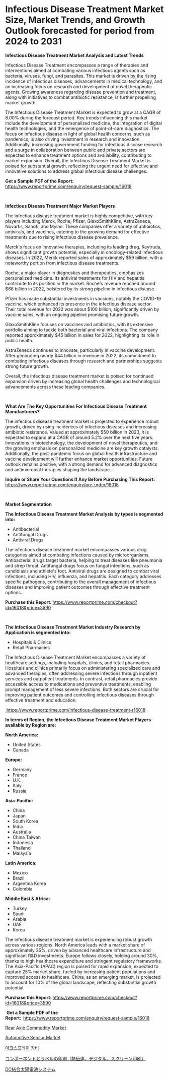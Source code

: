 <p><h1>Infectious Disease Treatment Market Size, Market Trends, and Growth Outlook forecasted for period from 2024 to 2031</h1></p><p><strong>Infectious Disease Treatment Market Analysis and Latest Trends</strong></p>
<p><p>Infectious Disease Treatment encompasses a range of therapies and interventions aimed at combating various infectious agents such as bacteria, viruses, fungi, and parasites. This market is driven by the rising incidence of infectious diseases, advancements in medical technology, and an increasing focus on research and development of novel therapeutic agents. Growing awareness regarding disease prevention and treatment, along with initiatives to combat antibiotic resistance, is further propelling market growth.</p><p>The Infectious Disease Treatment Market is expected to grow at a CAGR of 8.00% during the forecast period. Key trends influencing this market include the development of personalized medicine, the integration of digital health technologies, and the emergence of point-of-care diagnostics. The focus on infectious disease in light of global health concerns, such as pandemics, is also driving investment in research and innovation. Additionally, increasing government funding for infectious disease research and a surge in collaboration between public and private sectors are expected to enhance treatment options and availability, contributing to market expansion. Overall, the Infectious Disease Treatment Market is poised for substantial growth, reflecting the urgent need for effective and innovative solutions to address global infectious disease challenges.</p></p>
<p><strong>Get a Sample PDF of the Report:&nbsp;</strong> <a href="https://www.reportprime.com/enquiry/request-sample/16018">https://www.reportprime.com/enquiry/request-sample/16018</a></p>
<p>&nbsp;</p>
<p><strong>Infectious Disease Treatment Major Market Players</strong></p>
<p><p>The infectious disease treatment market is highly competitive, with key players including Merck, Roche, Pfizer, GlaxoSmithKline, AstraZeneca, Novartis, Sanofi, and Mylan. These companies offer a variety of antibiotics, antivirals, and vaccines, catering to the growing demand for effective treatments due to rising infectious disease prevalence.</p><p>Merck's focus on innovative therapies, including its leading drug, Keytruda, shows significant growth potential, especially in oncology-related infectious diseases. In 2022, Merck reported sales of approximately $59 billion, with a noteworthy portion from infectious disease treatments.</p><p>Roche, a major player in diagnostics and therapeutics, emphasizes personalized medicine. Its antiviral treatments for HIV and hepatitis contribute to its position in the market. Roche's revenue reached around $68 billion in 2022, bolstered by its strong pipeline in infectious disease.</p><p>Pfizer has made substantial investments in vaccines, notably the COVID-19 vaccine, which enhanced its presence in the infectious disease sector. Their total revenue for 2022 was about $100 billion, significantly driven by vaccine sales, with an ongoing pipeline promising future growth.</p><p>GlaxoSmithKline focuses on vaccines and antibiotics, with its extensive portfolio aiming to tackle both bacterial and viral infections. The company reported approximately $45 billion in sales for 2022, highlighting its role in public health.</p><p>AstraZeneca continues to innovate, particularly in vaccine development. After generating nearly $44 billion in revenue in 2022, its commitment to combating infectious diseases through research and partnerships suggests strong future growth.</p><p>Overall, the infectious disease treatment market is poised for continued expansion driven by increasing global health challenges and technological advancements across these leading companies.</p></p>
<p>&nbsp;</p>
<p><strong>What Are The Key Opportunities For Infectious Disease Treatment Manufacturers?</strong></p>
<p><p>The infectious disease treatment market is projected to experience robust growth, driven by rising incidences of infectious diseases and increasing antibiotic resistance. Valued at approximately $50 billion in 2023, it is expected to expand at a CAGR of around 5.2% over the next five years. Innovations in biotechnology, the development of novel therapeutics, and the growing emphasis on personalized medicine are key growth catalysts. Additionally, the post-pandemic focus on global health infrastructure and vaccine development will further enhance market opportunities. Future outlook remains positive, with a strong demand for advanced diagnostics and antimicrobial therapies shaping the landscape.</p></p>
<p><strong>Inquire or Share Your Questions If Any Before Purchasing This Report:</strong> <a href="https://www.reportprime.com/enquiry/pre-order/16018">https://www.reportprime.com/enquiry/pre-order/16018</a></p>
<p>&nbsp;</p>
<p><strong>Market Segmentation</strong></p>
<p><strong>The Infectious Disease Treatment Market Analysis by types is segmented into:</strong></p>
<p><ul><li>Antibacterial</li><li>Antifungal Drugs</li><li>Antiviral Drugs</li></ul></p>
<p><p>The infectious disease treatment market encompasses various drug categories aimed at combating infections caused by microorganisms. Antibacterial drugs target bacteria, helping to treat diseases like pneumonia and strep throat. Antifungal drugs focus on fungal infections, such as candidiasis and athlete's foot. Antiviral drugs are designed to combat viral infections, including HIV, influenza, and hepatitis. Each category addresses specific pathogens, contributing to the overall management of infectious diseases and improving patient outcomes through effective treatment options.</p></p>
<p><strong>Purchase this Report:&nbsp;</strong><a href="https://www.reportprime.com/checkout?id=16018&price=3590">https://www.reportprime.com/checkout?id=16018&price=3590</a></p>
<p>&nbsp;</p>
<p><strong>The Infectious Disease Treatment Market Industry Research by Application is segmented into:</strong></p>
<p><ul><li>Hospitals & Clinics</li><li>Retail Pharmacies</li></ul></p>
<p><p>The Infectious Disease Treatment Market encompasses a variety of healthcare settings, including hospitals, clinics, and retail pharmacies. Hospitals and clinics primarily focus on administering specialized care and advanced therapies, often addressing severe infections through inpatient services and outpatient treatments. In contrast, retail pharmacies provide accessible access to medications and preventive treatments, enabling prompt management of less severe infections. Both sectors are crucial for improving patient outcomes and controlling infectious diseases through effective treatment and education.</p></p>
<p><a href="https://www.reportprime.com/infectious-disease-treatment-r16018">&nbsp;https://www.reportprime.com/infectious-disease-treatment-r16018</a></p>
<p><strong>In terms of Region, the Infectious Disease Treatment Market Players available by Region are:</strong></p>
<p>
    <p> <strong> North America: </strong>
        <ul>
            <li>United States</li>
            <li>Canada</li>
        </ul>
        </p> 
    <p> <strong> Europe: </strong>
        <ul>
            <li>Germany</li>
            <li>France</li>
            <li>U.K.</li>
            <li>Italy</li>
            <li>Russia</li>
        </ul>
        </p> 
    <p> <strong> Asia-Pacific: </strong>
        <ul>
            <li>China</li>
            <li>Japan</li>
            <li>South Korea</li>
            <li>India</li>
            <li>Australia</li>
            <li>China Taiwan</li>
            <li>Indonesia</li>
            <li>Thailand</li>
            <li>Malaysia</li>
        </ul>
        </p> 
    <p> <strong> Latin America: </strong>
        <ul>
            <li>Mexico</li>
            <li>Brazil</li>
            <li>Argentina Korea</li>
            <li>Colombia</li>
        </ul>
        </p> 
    <p> <strong> Middle East & Africa: </strong>
        <ul>
            <li>Turkey</li>
            <li>Saudi</li>
            <li>Arabia</li>
            <li>UAE</li>
            <li>Korea</li>
        </ul>
    </p>
    </p>
<p><p>The infectious disease treatment market is experiencing robust growth across various regions. North America leads with a market share of approximately 35%, driven by advanced healthcare infrastructure and significant R&D investments. Europe follows closely, holding around 30%, thanks to high healthcare expenditure and stringent regulatory frameworks. The Asia-Pacific (APAC) region is poised for rapid expansion, expected to capture 25% market share, fueled by increasing patient populations and improved access to healthcare. China, as an emerging market, is projected to account for 10% of the global landscape, reflecting substantial growth potential.</p></p>
<p><strong>Purchase this Report: </strong><a href="https://www.reportprime.com/checkout?id=16018&price=3590">https://www.reportprime.com/checkout?id=16018&price=3590</a></p>
<p>&nbsp;<strong>Get a Sample PDF of the Report:&nbsp;&nbsp;</strong><a href="https://www.reportprime.com/enquiry/request-sample/16018">https://www.reportprime.com/enquiry/request-sample/16018</a></p>
<p><strong></strong></p>
<p><p><a href="https://medium.com/@richard_ellings/strategic-market-insights-into-the-global-rear-axle-commodity-market-2024-2031-0c036ff012d2">Rear Axle Commodity Market</a></p><p><a href="https://issuu.com/reportprime-2/docs/automotive-sensor-market-size-2030._698689c6a13f98">Automotive Sensor Market</a></p><p><a href="https://medium.com/@joehodytkiewicz980/arcspray-equipment-market-%EC%9D%98-%EA%B8%80%EB%A1%9C%EB%B2%8C-%EC%8B%9C%EC%9E%A5-%EA%B0%9C%EC%9A%94%EB%8A%94-%EC%A0%84-%EC%84%B8%EA%B3%84-%EB%B0%8F-%EC%A3%BC%EC%9A%94-%EC%8B%9C%EC%9E%A5%EC%9D%98-%EC%82%B0%EC%97%85%EC%97%90-%EC%98%81%ED%96%A5%EC%9D%84-%EB%AF%B8%EC%B9%98%EB%8A%94-%EC%A3%BC%EC%9A%94-%ED%8A%B8%EB%A0%8C%EB%93%9C%EC%97%90-%EB%8C%80%ED%95%9C-%EB%8F%85%ED%8A%B9%ED%95%9C-%EA%B4%80%EC%A0%90%EC%9D%84-%EC%A0%9C%EA%B3%B5%ED%95%A9%EB%8B%88%EB%8B%A4-920a14b72204">아크스프레이 장비</a></p><p><a href="https://medium.com/@opalkilback2023/print-component-and-label-heat-transfer-digital-screen-print-market-%E3%81%AF-%E3%82%B3%E3%82%B9%E3%83%88%E7%AE%A1%E7%90%86%E3%81%A8%E5%8A%B9%E7%8E%87%E5%90%91%E4%B8%8A%E3%82%92%E5%84%AA%E5%85%88%E3%81%97%E3%81%BE%E3%81%99-a79382afaffd">コンポーネントとラベルの印刷（熱伝達、デジタル、スクリーン印刷）</a></p><p><a href="https://medium.com/@amilkarrodriguez2/dc-coupled-solar-battery-system-market-%E3%81%AF-%E3%82%B3%E3%82%B9%E3%83%88%E7%AE%A1%E7%90%86%E3%81%A8%E5%8A%B9%E7%8E%87%E5%90%91%E4%B8%8A%E3%82%92%E5%84%AA%E5%85%88%E3%81%97%E3%81%BE%E3%81%99-%E3%81%95%E3%82%89%E3%81%AB-%E5%A0%B1%E5%91%8A%E6%9B%B8%E3%81%AF%E5%B8%82%E5%A0%B4%E3%81%AE%E9%9C%80%E8%A6%81%E9%9D%A2%E3%81%A8%E4%BE%9B%E7%B5%A6%E9%9D%A2%E3%81%AE%E4%B8%A1%E6%96%B9%E3%82%92%E3%82%AB%E3%83%90%E3%83%BC%E3%81%97%E3%81%A6%E3%81%84%E3%81%BE%E3%81%99-dc-4da27a713c50">DC結合太陽電池システム</a></p></p>